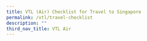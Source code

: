 ```yaml
---
title: VTL (Air) Checklist for Travel to Singapore
permalink: /vtl/travel-checklist
description: ""
third_nav_title: VTL Air
---
```


